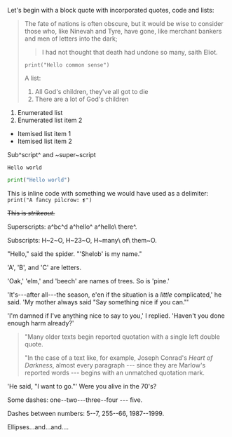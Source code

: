 Let's begin with a block quote with incorporated quotes, code and lists:

> The fate of nations is often obscure,
> but it would be wise to consider those
> who, like Ninevah and Tyre,
> have gone, like merchant bankers and men of letters
> into the dark;
> > I had not thought that death had undone so many,
> saith Eliot.
>
>	```print("Hello common sense")```
>
> A list: 
> 
> 1. All God's children, they've all got to die
> 2. There are a lot of God's children
>

1. Enumerated list
2. Enumerated list item 2

* Itemised list item 1
* Itemised list item 2

Sub^script^ and ~super~script

```fencedcode
Hello world
```

```python
print("Hello world")
```

This is inline code with something we would have used as a delimiter: ```print("A fancy pilcrow: ❡")```

~~This is *strikeout*.~~

Superscripts:  a^bc^d a^hello^ a^hello\ there^.

Subscripts: H~2~O, H~23~O, H~many\ of\ them~O.

"Hello," said the spider.  "'Shelob' is my name."

'A', 'B', and 'C' are letters.

'Oak,' 'elm,' and 'beech' are names of trees.
So is 'pine.'

'It's---after all---the season, e'en if the situation is a *little* complicated,' he said. 'My mother always said "Say something nice if you can."'

'I'm damned if I've anything nice to say to you,' I replied. 'Haven't you done enough harm already?'

> "Many older texts begin reported quotation with a single left double quote.
>
> "In the case of a text like, for example, Joseph Conrad's *Heart of Darkness*, almost every paragraph --- since they are Marlow's reported words --- begins with an unmatched quotation mark.

'He said, "I want to go."'  Were you alive in the
70's?

Some dashes:  one--two---three--four --- five.

Dashes between numbers: 5--7, 255--66, 1987--1999. 

Ellipses...and...and....